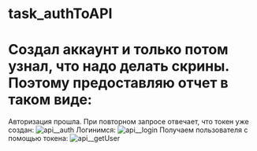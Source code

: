 # task_authToAPI
# Создал аккаунт и только потом узнал, что надо делать скрины. Поэтому предоставляю отчет в таком виде:
Авторизация прошла. При повторном запросе отвечает, что токен уже создан:
![api__auth](https://github.com/michaelAlhimenko/task_authToAPI/assets/97414703/07d97825-7329-4397-8c06-11eb4b395b25)
Логинимся: 
![api__login](https://github.com/michaelAlhimenko/task_authToAPI/assets/97414703/1537bef2-7126-420a-a350-2f7c7c52a494)
Получаем пользователя с помощью токена:
![api__getUser](https://github.com/michaelAlhimenko/task_authToAPI/assets/97414703/e71f7767-4acd-4973-952c-70803fd1dbe3)
